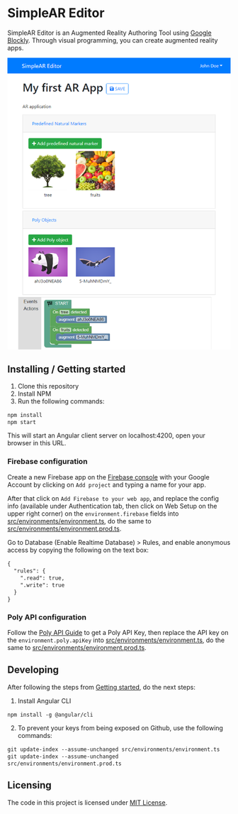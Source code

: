 # SimpleAR Editor

SimpleAR Editor is an Augmented Reality Authoring Tool using [Google Blockly](https://developers.google.com/blockly/). Through visual programming, you can create augmented reality apps.

![Screenshot of SimpleAR Editor](screenshot.png)

## Installing / Getting started

1. Clone this repository
2. Install NPM
3. Run the following commands:

```shell
npm install
npm start
```

This will start an Angular client server on localhost:4200, open your browser in this URL.

### Firebase configuration

Create a new Firebase app on the [Firebase console](https://console.firebase.google.com/) with your Google Account by clicking on ``Add project`` and typing a name for your app.

After that click on ``Add Firebase to your web app``, and replace the config info (available under Authentication tab, then click on Web Setup on the upper right corner) on the ``environment.firebase`` fields into [src/environments/environment.ts](src/environments/environment.ts), do the same to [src/environments/environment.prod.ts](src/environments/environment.prod.ts).

Go to Database (Enable Realtime Database) > Rules, and enable anonymous access by copying the following on the text box:

```
{
  "rules": {
    ".read": true,
    ".write": true
  }
}
```

### Poly API configuration

Follow the [Poly API Guide](https://developers.google.com/poly/develop/api) to get a Poly API Key, then replace the API key on the ``environment.poly.apiKey`` into [src/environments/environment.ts](src/environments/environment.ts), do the same to [src/environments/environment.prod.ts](src/environments/environment.prod.ts).

## Developing

After following the steps from [Getting started](#installing--getting-started), do the next steps:

1. Install Angular CLI

```shell
npm install -g @angular/cli
```

2. To prevent your keys from being exposed on Github, use the following commands:

```shell
git update-index --assume-unchanged src/environments/environment.ts
git update-index --assume-unchanged src/environments/environment.prod.ts
```

## Licensing

The code in this project is licensed under [MIT License](LICENSE.md).